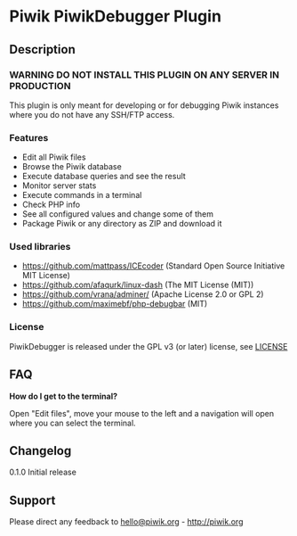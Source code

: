 # Piwik PiwikDebugger Plugin

## Description

### WARNING DO NOT INSTALL THIS PLUGIN ON ANY SERVER IN PRODUCTION
This plugin is only meant for developing or for debugging Piwik instances where you do not have any SSH/FTP access.

### Features

* Edit all Piwik files
* Browse the Piwik database
* Execute database queries and see the result
* Monitor server stats
* Execute commands in a terminal
* Check PHP info
* See all configured values and change some of them
* Package Piwik or any directory as ZIP and download it

### Used libraries

* https://github.com/mattpass/ICEcoder (Standard Open Source Initiative MIT License)
* https://github.com/afaqurk/linux-dash (The MIT License (MIT))
* https://github.com/vrana/adminer/ (Apache License 2.0 or GPL 2)
* https://github.com/maximebf/php-debugbar (MIT)

### License

PiwikDebugger is released under the GPL v3 (or later) license, see [LICENSE](LICENSE)


## FAQ

__How do I get to the terminal?__

Open "Edit files", move your mouse to the left and a navigation will open where you can select the terminal.

## Changelog

0.1.0 Initial release

## Support

Please direct any feedback to hello@piwik.org - http://piwik.org
